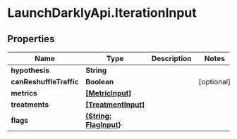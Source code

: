 # LaunchDarklyApi.IterationInput

## Properties

Name | Type | Description | Notes
------------ | ------------- | ------------- | -------------
**hypothesis** | **String** |  | 
**canReshuffleTraffic** | **Boolean** |  | [optional] 
**metrics** | [**[MetricInput]**](MetricInput.md) |  | 
**treatments** | [**[TreatmentInput]**](TreatmentInput.md) |  | 
**flags** | [**{String: FlagInput}**](FlagInput.md) |  | 



